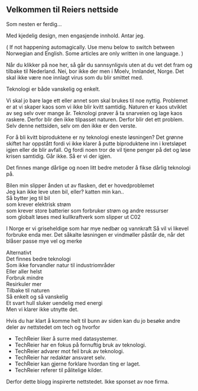 ## Velkommen til Reiers nettside

Som nesten er ferdig...

Med kjedelig design, men engasjende innhold. Antar jeg.

( If not happening automagically.
Use menu below to switch between Norwegian and English.
Some articles are only written in one language. ) 

Når du klikker på noe her, 
så går du sannsynligvis uten at du vet det fram og tilbake til Nederland.
Nei, bor ikke der men i Moelv, Innlandet, Norge.
Det skal ikke være noe innlagt virus som du blir smittet med.  

Teknologi er både vanskelig og enkelt.  

Vi skal jo bare lage ett eller annet som skal brukes til noe nyttig.
Problemet er at vi skaper kaos som vi ikke blir kvitt samtidig.
Naturen er kaos utviklet av seg selv over mange år.
Teknologi prøver å ta snarveien og lage kaos raskere.
Derfor blir den ikke tilpasset naturen.
Derfor blir det ett problem.
Selv denne nettsiden, selv om den ikke er den verste. 

For å bli kvitt biproduktene er ny teknologi eneste løsningen?
Det grønne skiftet har oppstått fordi vi ikke klarer å putte
biproduktene inn i kretsløpet igjen eller de blir avfall.
Og fordi noen tror de vil tjene penger på det og løse krisen samtidig.
Går ikke. Så er vi der igjen.  

Det finnes mange dårlige og noen litt bedre metoder å fikse dårlig teknologi på.  

Bilen min slipper ånden ut av flasken, det er hovedproblemet  
Jeg kan ikke leve uten bil, eller? katten min kan..  
Så bytter jeg til bil   
som krever elektrisk strøm  
som krever store batterier som forbruker strøm og andre ressurser  
som globalt løses med kullkraftverk som slipper ut C02  


I Norge er vi griseheldige som har mye nedbør og vannkraft
Så vil vi likevel forbruke enda mer.
Det såkalte løsningen er vindmøller påstår de,
når det blåser passe mye vel og merke  

Alternativt  
Det finnes bedre teknologi  
Som ikke forvandler natur til industriområder    
Eller aller helst  
Forbruk mindre  
Resirkuler mer  
Tilbake til naturen  
Så enkelt og så vanskelig  
Et svart hull sluker uendelig med energi  
Men vi klarer ikke utnytte det.   

Hvis du har klart å komme helt til bunn av siden
kan du jo besøke andre deler av nettstedet om tech og hvorfor 

- TechReier liker å surre med datasystemer.  
- TechReier har en fokus på fornuftig bruk av teknologi.  
- TechReier advarer mot feil bruk av teknologi.  
- TechReier har redaktør ansvaret selv.
- TechReier kan gjerne forklare hvordan ting er laget.  
- TechReier referer til pålitelige kilder.  

Derfor dette blogg inspirerte nettstedet.
Ikke sponset av noe firma.